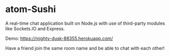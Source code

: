 # atom-Sushi

A real-time chat application built on Node.js with use of third-party modules like Sockets.IO and Express.

Demo: https://mighty-dusk-88355.herokuapp.com/

Have a friend join the same room name and be able to chat with each other!
